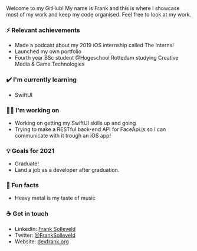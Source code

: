 <br>
<br>
Welcome to my GitHub! My name is Frank and this is where I showcase most of my work and keep my code organised. Feel free to look at my work.

### ⚡ Relevant achievements
- Made a podcast about my 2019 iOS internship called The Interns!
- Launched my own portfolio
- Fourth year BSc student @Hogeschool Rottedam studying Creative Media & Game Technologies


### ✔️ I'm currently learning
- SwiftUI

### 👩‍💻 I'm working on
- Working on getting my SwiftUI skills up and going
- Trying to make a RESTful back-end API for FaceApi.js so I can communicate with it trough an iOS app!

### 💡 Goals for 2021
- Graduate!
- Land a job as a developer after graduation. 

### 🌴 Fun facts
- Heavy metal is my taste of music

### ☕ Get in touch
- LinkedIn: <a href = "https://www.linkedin.com/in/frank-solleveld-11017b138">Frank Solleveld</a>
- Twitter: <a href = "https://twitter.com/FrankSolleveld">@FrankSolleveld</a>
- Website: <a href = "https://devfrank.org">devfrank.org</a>
<br>
<br>
